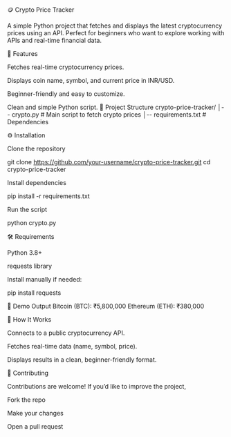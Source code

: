 🪙 Crypto Price Tracker

A simple Python project that fetches and displays the latest cryptocurrency prices using an API. Perfect for beginners who want to explore working with APIs and real-time financial data.

🚀 Features

Fetches real-time cryptocurrency prices.

Displays coin name, symbol, and current price in INR/USD.

Beginner-friendly and easy to customize.

Clean and simple Python script.
📂 Project Structure
crypto-price-tracker/
│-- crypto.py        # Main script to fetch crypto prices
│-- requirements.txt # Dependencies

⚙️ Installation

Clone the repository

git clone https://github.com/your-username/crypto-price-tracker.git
cd crypto-price-tracker


Install dependencies

pip install -r requirements.txt


Run the script

python crypto.py

🛠️ Requirements

Python 3.8+

requests library

Install manually if needed:

pip install requests

📸 Demo Output
Bitcoin (BTC): ₹5,800,000
Ethereum (ETH): ₹380,000

📖 How It Works

Connects to a public cryptocurrency API.

Fetches real-time data (name, symbol, price).

Displays results in a clean, beginner-friendly format.

🌟 Contributing

Contributions are welcome! If you’d like to improve the project,

Fork the repo

Make your changes

Open a pull request
